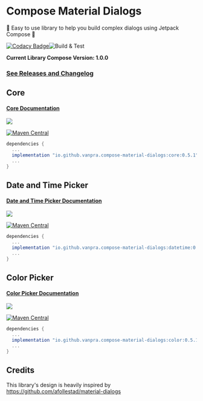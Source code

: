 # Compose Material Dialogs

:rocket:  Easy to use library to help you build complex dialogs using Jetpack Compose :rocket:

[![Codacy Badge](https://app.codacy.com/project/badge/Grade/ae8d455118164f43a24732761a970cc8)](https://www.codacy.com/gh/vanpra/compose-material-dialogs/dashboard?utm_source=github.com&amp;utm_medium=referral&amp;utm_content=vanpra/compose-material-dialogs&amp;utm_campaign=Badge_Grade)![Build & Test](https://github.com/vanpra/compose-material-dialogs/actions/workflows/main.yml/badge.svg)

**Current Library Compose Version: 1.0.0**

### [See Releases and Changelog](https://github.com/vanpra/compose-material-dialogs/blob/main/CHANGELOG.md)

## Core

#### [Core Documentation](https://vanpra.github.io/compose-material-dialogs/Core)

![](https://raw.githubusercontent.com/vanpra/compose-material-dialogs/main/imgs/full_core.png)

[![Maven Central](https://maven-badges.herokuapp.com/maven-central/io.github.vanpra.compose-material-dialogs/core/badge.svg)](https://maven-badges.herokuapp.com/maven-central/io.github.vanpra.compose-material-dialogs/core)

```gradle
dependencies {
  ...
  implementation "io.github.vanpra.compose-material-dialogs:core:0.5.1" 
  ...
}
```

## Date and Time Picker

#### [Date and Time Picker Documentation](https://vanpra.github.io/compose-material-dialogs/DateTimePicker)

![](https://raw.githubusercontent.com/vanpra/compose-material-dialogs/main/imgs/date_and_time.png)

[![Maven Central](https://maven-badges.herokuapp.com/maven-central/io.github.vanpra.compose-material-dialogs/datetime/badge.svg)](https://maven-badges.herokuapp.com/maven-central/io.github.vanpra.compose-material-dialogs/datetime)

```gradle
dependencies {
  ...
  implementation "io.github.vanpra.compose-material-dialogs:datetime:0.5.1"
  ...
}
```

## Color Picker

#### [Color Picker Documentation](https://vanpra.github.io/compose-material-dialogs/ColorPicker)

![](https://raw.githubusercontent.com/vanpra/compose-material-dialogs/main/imgs/color_picker.png)

[![Maven Central](https://maven-badges.herokuapp.com/maven-central/io.github.vanpra.compose-material-dialogs/color/badge.svg)](https://maven-badges.herokuapp.com/maven-central/io.github.vanpra.compose-material-dialogs/color)

```gradle
dependencies {
  ...
  implementation "io.github.vanpra.compose-material-dialogs:color:0.5.1"
  ...
}
```

## Credits

This library's design is heavily inspired by https://github.com/afollestad/material-dialogs